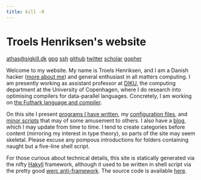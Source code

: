```yaml
---
title: kill -9
---
```


Troels Henriksen's website
================================

[athas@sigkill.dk](mailto:athas@sigkill.dk) [gpg](/pubkey.asc) [ssh](/id_rsa.pub) [github](https://github.com/athas) [twitter](https://twitter.com/sigkill_dk) [scholar](https://scholar.google.com/citations?user=ZRnriNQAAAAJ&hl=en) [gopher](gopher://sigkill.dk)

Welcome to my website.  My name is Troels Henriksen, and I am a Danish
hacker ([more about me][1]) and general enthusiast in all matters
computing.  I am presently working as assistant professor at
[DIKU][diku], the computing department at the University of
Copenhagen, where I do research into optimising compilers for
data-parallel languages.  Concretely, I am working on [the Futhark
language and compiler][futhark].

On this site I present [programs I have written][2], my [configuration
files][3], and [minor scripts][4] that may of some amusement to
others.  I also have a [blog][5], which I may update from time to
time.  I tend to create categories before content (mirroring my
interest in type theory), so parts of the site may seem skeletal.
Please excuse any pompous introductions for folders containing naught
but a five-line shell script.

For those curious about technical details, this site is statically
generated via the nifty [Hakyll](https://jaspervdj.be/hakyll/)
framework, although it used to be written in shell script via the
pretty good [werc anti-framework][6].  The source code is available
[here][sigkillsource].

[1]: /me
[2]: /programs
[3]: /me/config.html
[4]: /hacks
[5]: /blog
[6]: http://werc.cat-v.org/
[sigkillsource]: http://github.com/athas/sigkill.dk
[diku]: http://diku.dk
[futhark]: http://futhark-lang.org
